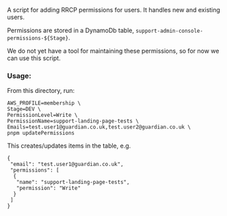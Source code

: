 A script for adding RRCP permissions for users. It handles new and existing users.

Permissions are stored in a DynamoDb table, `support-admin-console-permissions-${Stage}`.

We do not yet have a tool for maintaining these permissions, so for now we can use this script.

### Usage:
From this directory, run:
```
AWS_PROFILE=membership \
Stage=DEV \
PermissionLevel=Write \
PermissionName=support-landing-page-tests \
Emails=test.user1@guardian.co.uk,test.user2@guardian.co.uk \
pnpm updatePermissions
```

This creates/updates items in the table, e.g.
```
{
 "email": "test.user1@guardian.co.uk",
 "permissions": [
  {
   "name": "support-landing-page-tests",
   "permission": "Write"
  }
 ]
}
```
